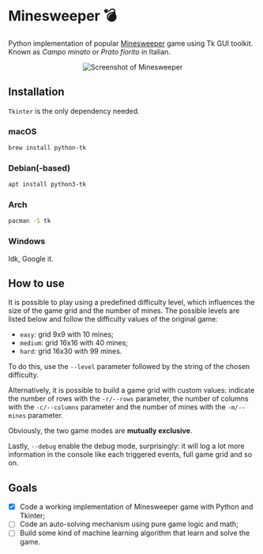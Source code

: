 # Minesweeper 💣
Python implementation of popular [Minesweeper](https://en.wikipedia.org/wiki/Minesweeper_(video_game)) game using Tk GUI toolkit. 
Known as _Campo minato_ or _Prato fiorito_ in Italian.

<p align="center"><img align="center" src="https://i.imgur.com/V2xG3QK.png" alt="Screenshot of Minesweeper"></p>

## Installation
`Tkinter` is the only dependency needed.

### macOS
```bash
brew install python-tk
```

### Debian(-based)
```bash
apt install python3-tk
```

### Arch
```bash
pacman -S tk
```

### Windows
Idk, Google it.

## How to use
It is possible to play using a predefined difficulty level, which influences the size of the game grid and the number of mines. The possible levels are listed below and follow the difficulty values of the original game:
+ `easy`: grid 9x9 with 10 mines;
+ `medium`: grid 16x16 with 40 mines;
+ `hard`: grid 16x30 with 99 mines.

To do this, use the `--level` parameter followed by the string of the chosen difficulty.

Alternatively, it is possible to build a game grid with custom values: indicate the number of rows with the `-r/--rows` parameter, the number of columns with the `-c/--columns` parameter and the number of mines with the `-m/--mines` parameter.

Obviously, the two game modes are **mutually exclusive**.

Lastly, `--debug` enable the debug mode, surprisingly: it will log a lot more information in the console like each triggered events, full game grid and so on.

## Goals
- [x] Code a working implementation of Minesweeper game with Python and Tkinter;
- [ ] Code an auto-solving mechanism using pure game logic and math;
- [ ] Build some kind of machine learning algorithm that learn and solve the game.
